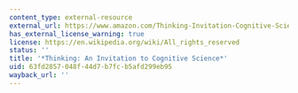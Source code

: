 ```yaml
---
content_type: external-resource
external_url: https://www.amazon.com/Thinking-Invitation-Cognitive-Science-Vol/dp/0262650436
has_external_license_warning: true
license: https://en.wikipedia.org/wiki/All_rights_reserved
status: ''
title: '*Thinking: An Invitation to Cognitive Science*'
uid: 63fd2857-048f-44d7-b7fc-b5afd299eb95
wayback_url: ''
---
```

